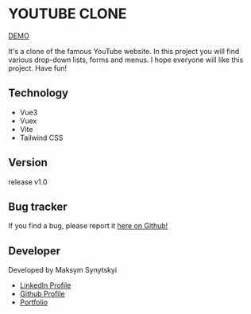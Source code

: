 # YOUTUBE CLONE

<a href="https://youtube-clone-vue.netlify.app/">DEMO</a>

It's a clone of the famous YouTube website. In this project you will find various drop-down lists, forms and menus. I hope everyone will like this project. Have fun!

<h2>Technology</h2>

- Vue3
- Vuex
- Vite
- Tailwind CSS

<h2>Version</h2>

release v1.0

<h2>Bug tracker</h2>

If you find a bug, please report it <a href="https://github.com/Maximkooo/youtube-vue/issues">here on Github!</a>

<h2>Developer</h2>

Developed by Maksym Synytskyi

<ul>
  <li><a href="https://www.linkedin.com/in/maksym-synytskyi-27a0a7222/">LinkedIn Profile</a></li>
  <li><a href="https://github.com/Maximkooo">Github Profile</a></li>
  <li><a href="https://maximkooo.github.io/synytskyi-portfolio/">Portfolio</a></li>
</ul>
